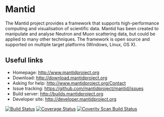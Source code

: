 Mantid
======

The Mantid project provides a framework that supports high-performance computing and visualisation of scientific data. Mantid has been created to manipulate and analyse Neutron and Muon scattering data, but could be applied to many other techniques. The framework is open source and supported on multiple target platforms (Windows, Linux, OS X).

Useful links
------------
 * Homepage: http://www.mantidproject.org
 * Download: http://download.mantidproject.org
 * Asking for help: http://www.mantidproject.org/Contact
 * Issue tracking: https://github.com/mantidproject/mantid/issues
 * Build server: http://builds.mantidproject.org
 * Developer site: http://developer.mantidproject.org

[![Build Status](http://builds.mantidproject.org/job/master_incremental/badge/icon)](http://builds.mantidproject.org/job/master_incremental/)
[![Coverage Status](https://coveralls.io/repos/mantidproject/mantid/badge.svg?branch=master)](https://coveralls.io/r/mantidproject/mantid?branch=master)
[![Coverity Scan Build Status](https://img.shields.io/coverity/scan/335.svg)](https://scan.coverity.com/projects/335)

